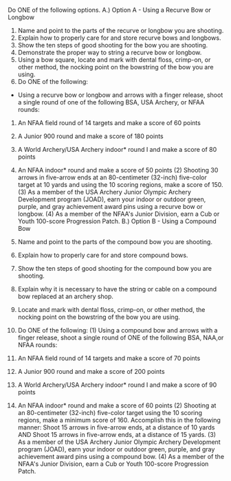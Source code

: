 Do ONE of the following options.
A.)
Option A - Using a Recurve Bow or Longbow

1. Name and point to the parts of the recurve or longbow you are shooting.
1. Explain how to properly care for and store recurve bows and longbows.
1. Show the ten steps of good shooting for the bow you are shooting.
1. Demonstrate the proper way to string a recurve bow or longbow.
1. Using a bow square, locate and mark with dental floss, crimp-on, or other method, the nocking point on the bowstring of the bow you are using.
1. Do ONE of the following:

- Using a recurve bow or longbow and arrows with a finger release, shoot a single round of one of the following BSA, USA Archery, or NFAA rounds:

1. An NFAA field round of 14 targets and make a score of 60 points
1. A Junior 900 round and make a score of 180 points
1. A World Archery/USA Archery indoor\* round I and make a score of 80 points
1. An NFAA indoor\* round and make a score of 50 points
   (2)
   Shooting 30 arrows in five-arrow ends at an 80-centimeter (32-inch) five-color target at 10 yards and using the 10 scoring regions, make a score of 150.
   (3)
   As a member of the USA Archery Junior Olympic Archery Development program (JOAD), earn your indoor or outdoor green, purple, and gray achievement award pins using a recurve bow or longbow.
   (4)
   As a member of the NFAA's Junior Division, earn a Cub or Youth 100-score Progression Patch.
   B.)
   Option B - Using a Compound Bow
1. Name and point to the parts of the compound bow you are shooting.
1. Explain how to properly care for and store compound bows.
1. Show the ten steps of good shooting for the compound bow you are shooting.
1. Explain why it is necessary to have the string or cable on a compound bow replaced at an archery shop.
1. Locate and mark with dental floss, crimp-on, or other method, the nocking point on the bowstring of the bow you are using.
1. Do ONE of the following:
   (1)
   Using a compound bow and arrows with a finger release, shoot a single round of ONE of the following BSA, NAA,or NFAA rounds:

1. An NFAA field round of 14 targets and make a score of 70 points
1. A Junior 900 round and make a score of 200 points
1. A World Archery/USA Archery indoor\* round I and make a score of 90 points
1. An NFAA indoor\* round and make a score of 60 points
   (2)
   Shooting at an 80-centimeter (32-inch) five-color target using the 10 scoring regions, make a minimum score of 160. Accomplish this in the following manner:
   Shoot 15 arrows in five-arrow ends, at a distance of 10 yards
   AND
   Shoot 15 arrows in five-arrow ends, at a distance of 15 yards.
   (3)
   As a member of the USA Archery Junior Olympic Archery Development program (JOAD), earn your indoor or outdoor green, purple, and gray achievement award pins using a compound bow.
   (4)
   As a member of the NFAA's Junior Division, earn a Cub or Youth 100-score Progression Patch.

